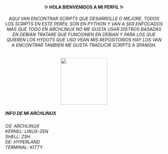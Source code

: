 <h4 align="center">✨ HOLA BIENVENIDOS A MI PERFIL ✨</p>

<h6 align="center">AQUI VAN ENCONTRAR SCRIPTS QUE DESARROLLE O MEJORE, TODOS LOS SCRIPTS EN ESTE PERFIL SON EN PYTHON Y VAN A SER ENFOCADOS MAS QUE TODO EN ARCHLINUX NO ME GUSTA USAR DISTROS BASADAS EN DEBIAN TRATARE QUE FUNCIONEN EN DEBIAN Y PARA LOS QUE QUIEREN LOS HYDOTS QUE USO VEAN MIS REPOSITORIOS HAY LOS VAN A ENCONTRAR TAMBIEN ME GUSTA TRADUCIR SCRIPTS A SPANISH. </h6>

<div align="center">
  <img height="150" src="https://upload.wikimedia.org/wikipedia/commons/e/e8/Archlinux-logo-standard-version.png"  />
</div>

<h5 align="left">INFO DE MI ARCHLINUX </h5>
<h6 align="left">OS: ARCHLINUX<br>KERNEL: LINUX-ZEN<br>SHELL: ZSH<br>DE: HYPERLAND<br>TERMINAL: KITTY</h6>
